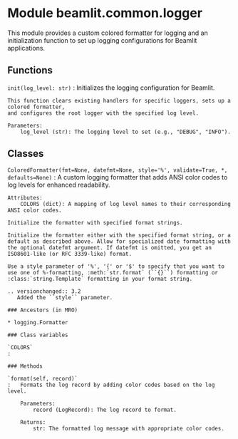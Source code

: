 Module beamlit.common.logger
============================
This module provides a custom colored formatter for logging and an initialization function
to set up logging configurations for Beamlit applications.

Functions
---------

`init(log_level: str)`
:   Initializes the logging configuration for Beamlit.
    
    This function clears existing handlers for specific loggers, sets up a colored formatter,
    and configures the root logger with the specified log level.
    
    Parameters:
        log_level (str): The logging level to set (e.g., "DEBUG", "INFO").

Classes
-------

`ColoredFormatter(fmt=None, datefmt=None, style='%', validate=True, *, defaults=None)`
:   A custom logging formatter that adds ANSI color codes to log levels for enhanced readability.
    
    Attributes:
        COLORS (dict): A mapping of log level names to their corresponding ANSI color codes.
    
    Initialize the formatter with specified format strings.
    
    Initialize the formatter either with the specified format string, or a
    default as described above. Allow for specialized date formatting with
    the optional datefmt argument. If datefmt is omitted, you get an
    ISO8601-like (or RFC 3339-like) format.
    
    Use a style parameter of '%', '{' or '$' to specify that you want to
    use one of %-formatting, :meth:`str.format` (``{}``) formatting or
    :class:`string.Template` formatting in your format string.
    
    .. versionchanged:: 3.2
       Added the ``style`` parameter.

    ### Ancestors (in MRO)

    * logging.Formatter

    ### Class variables

    `COLORS`
    :

    ### Methods

    `format(self, record)`
    :   Formats the log record by adding color codes based on the log level.
        
        Parameters:
            record (LogRecord): The log record to format.
        
        Returns:
            str: The formatted log message with appropriate color codes.